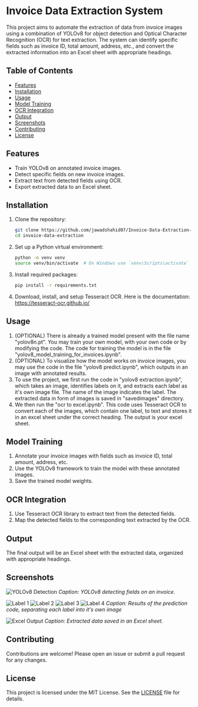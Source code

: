 # Invoice Data Extraction System

This project aims to automate the extraction of data from invoice images using a combination of YOLOv8 for object detection and Optical Character Recognition (OCR) for text extraction. The system can identify specific fields such as invoice ID, total amount, address, etc., and convert the extracted information into an Excel sheet with appropriate headings.

## Table of Contents
- [Features](#features)
- [Installation](#installation)
- [Usage](#usage)
- [Model Training](#model-training)
- [OCR Integration](#ocr-integration)
- [Output](#output)
- [Screenshots](#screenshots)
- [Contributing](#contributing)
- [License](#license)

## Features
- Train YOLOv8 on annotated invoice images.
- Detect specific fields on new invoice images.
- Extract text from detected fields using OCR.
- Export extracted data to an Excel sheet.

## Installation
1. Clone the repository:
    ```bash
    git clone https://github.com/jawadshahid07/Invoice-Data-Extraction-System.git
    cd invoice-data-extraction
    ```
2. Set up a Python virtual environment:
    ```bash
    python -m venv venv
    source venv/bin/activate  # On Windows use `venv\Scripts\activate`
    ```
3. Install required packages:
    ```bash
    pip install -r requirements.txt
    ```
4. Download, install, and setup Tesseract OCR. Here is the documentation: https://tesseract-ocr.github.io/

## Usage
1. (OPTIONAL) There is already a trained model present with the file name "yolov8n.pt". You may train your own model, with your own code or by modifying the code. The code for training the model is in the file "yolov8_model_training_for_invoices.ipynb".
2. (OPTIONAL) To visualize how the model works on invoice images, you may use the code in the file "yolov8 predict.ipynb", which outputs in an image with annotated results. 
3. To use the project, we first run the code in "yolov8 extraction.ipynb", which takes an image, identifies labels on it, and extracts each label as it's own image file. The name of the image indicates the label. The extracted data in form of images is saved in "savedimages" directory.
4. We then run the "ocr to excel.ipynb". This code uses Tesseract OCR to convert each of the images, which contain one label, to text and stores it in an excel sheet under the correct heading. The output is your excel sheet.

## Model Training
1. Annotate your invoice images with fields such as invoice ID, total amount, address, etc.
2. Use the YOLOv8 framework to train the model with these annotated images.
3. Save the trained model weights.

## OCR Integration
1. Use Tesseract OCR library to extract text from the detected fields.
2. Map the detected fields to the corresponding text extracted by the OCR.

## Output
The final output will be an Excel sheet with the extracted data, organized with appropriate headings.

## Screenshots
![YOLOv8 Detection](screenshots/prediction.jpg)
*Caption: YOLOv8 detecting fields on an invoice.*

![Label 1](savedimages/TOTAL_ID_3.png) ![Label 2](savedimages/TOTAL_2.png) ![Label 3](savedimages/INV_DATE_ID_1.png) ![Label 4](savedimages/INV_DATE_7.png)
*Caption: Results of the prediction code, separating each label into it's own image*

![Excel Output](screenshots/exceldata.png)
*Caption: Extracted data saved in an Excel sheet.*

## Contributing
Contributions are welcome! Please open an issue or submit a pull request for any changes.

## License
This project is licensed under the MIT License. See the [LICENSE](LICENSE) file for details.
